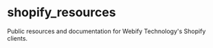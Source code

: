 shopify_resources
=================

Public resources and documentation for Webify Technology's Shopify clients.